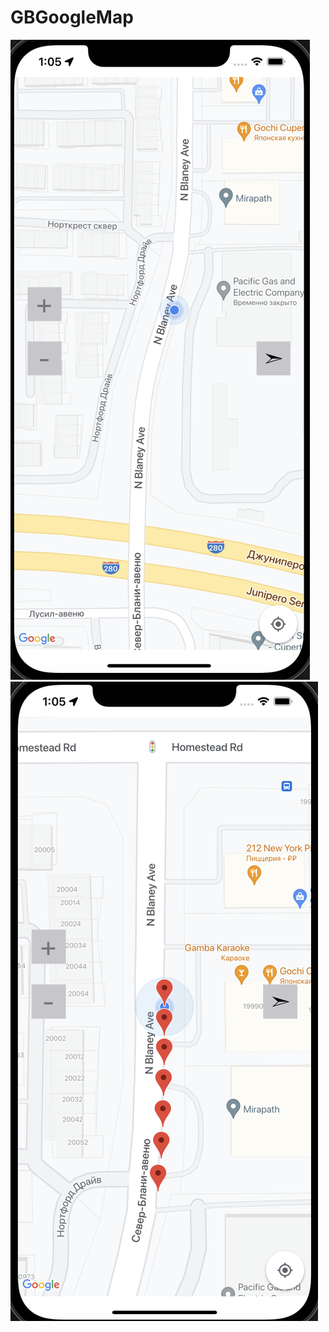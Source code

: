 # GBGoogleMap
![image text](https://github.com/AleksandrShlepkin/GBGoogle/blob/92d0c2523b62a4fcce97cae8f60b3e17bdcd4531/Screenshot%202022-05-01%20at%2013.05.23.png)
![image text](https://github.com/AleksandrShlepkin/GBGoogle/blob/92d0c2523b62a4fcce97cae8f60b3e17bdcd4531/Screenshot%202022-05-01%20at%2013.05.34.png)
